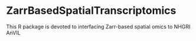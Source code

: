 # ZarrBasedSpatialTranscriptomics
This R package is devoted to interfacing Zarr-based spatial omics to NHGRI AnVIL

